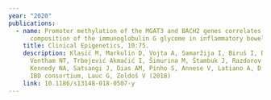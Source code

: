 ```yaml
---
year: "2020"
publications:
  - name: Promoter methylation of the MGAT3 and BACH2 genes correlates with the
      composition of the immunoglobulin G glycome in inflammatory bowel disease.
    title: Clinical Epigenetics, 10:75.
    description: Klasić M, Markulin D, Vojta A, Samaržija I, Biruš I, Dobrinić P,
      Ventham NT, Trbojević Akmačić I, Šimurina M, Štambuk J, Razdorov G,
      Kennedy NA, Satsangi J, Dias AM, Pinho S, Annese V, Latiano A, D’Inca R,
      IBD consortium, Lauc G, Zoldoš V (2018)
    link: 10.1186/s13148-018-0507-y
---
```

